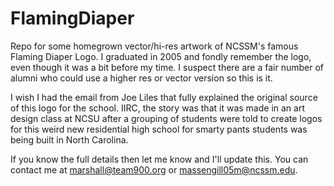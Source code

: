 # FlamingDiaper
Repo for some homegrown vector/hi-res artwork of NCSSM's famous Flaming Diaper Logo. I graduated in 2005 and fondly remember the logo, even though it was a bit before my time.  I suspect there are a fair number of alumni who could use a higher res or vector version so this is it.

I wish I had the email from Joe Liles that fully explained the original source of this logo for the school. IIRC, the story was that it was made in an art design class at NCSU after a grouping of students were told to create logos for this weird new residential high school for smarty pants students was being built in North Carolina.

If you know the full details then let me know and I'll update this. You can contact me at marshall@team900.org or massengill05m@ncssm.edu.
